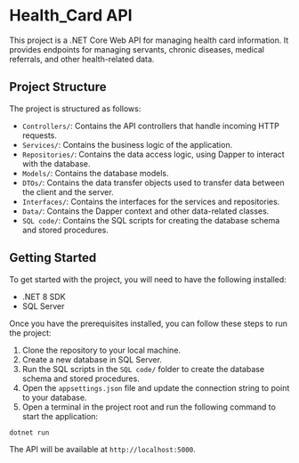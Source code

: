 # Health_Card API

This project is a .NET Core Web API for managing health card information. It provides endpoints for managing servants, chronic diseases, medical referrals, and other health-related data.

## Project Structure

The project is structured as follows:

- `Controllers/`: Contains the API controllers that handle incoming HTTP requests.
- `Services/`: Contains the business logic of the application.
- `Repositories/`: Contains the data access logic, using Dapper to interact with the database.
- `Models/`: Contains the database models.
- `DTOs/`: Contains the data transfer objects used to transfer data between the client and the server.
- `Interfaces/`: Contains the interfaces for the services and repositories.
- `Data/`: Contains the Dapper context and other data-related classes.
- `SQL code/`: Contains the SQL scripts for creating the database schema and stored procedures.

## Getting Started

To get started with the project, you will need to have the following installed:

- .NET 8 SDK
- SQL Server

Once you have the prerequisites installed, you can follow these steps to run the project:

1. Clone the repository to your local machine.
2. Create a new database in SQL Server.
3. Run the SQL scripts in the `SQL code/` folder to create the database schema and stored procedures.
4. Open the `appsettings.json` file and update the connection string to point to your database.
5. Open a terminal in the project root and run the following command to start the application:

```
dotnet run
```

The API will be available at `http://localhost:5000`.